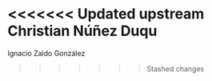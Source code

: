 <<<<<<< Updated upstream
Christian Núñez Duqu
=======
Ignacio Zaldo González
>>>>>>> Stashed changes
